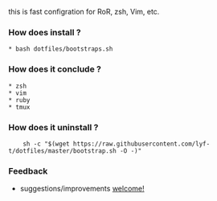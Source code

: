 this is fast configration for RoR, zsh, Vim, etc.

### How does install ?
	* bash dotfiles/bootstraps.sh

### How does it conclude ?
	* zsh
	* vim
	* ruby
	* tmux
### How does it uninstall ?
```shell
    sh -c "$(wget https://raw.githubusercontent.com/lyf-t/dotfiles/master/bootstrap.sh -O -)"
```


### Feedback
* suggestions/improvements [welcome!][1]

[1]:	https://github.com/FsymplyAM/dotfiles/issues "Welcome"
